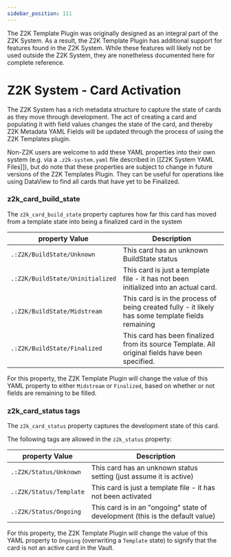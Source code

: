 ```yaml
---
sidebar_position: 111
---
```


The Z2K Template Plugin was originally designed as an integral part of the Z2K System. As a result, the Z2K Template Plugin has additional support for features found in the Z2K System. While these features will likely not be used outside the Z2K System, they are nonetheless documented here for complete reference.


# Z2K System - Card Activation
The Z2K System has a rich metadata structure to capture the state of cards as they move through development. The act of creating a card and populating it with field values changes the state of the card, and thereby Z2K Metadata YAML Fields will be updated through the process of using the Z2K Templates plugin. 

Non-Z2K users are welcome to add these YAML properties into their own system (e.g. via a `.z2k-system.yaml` file described in [[Z2K System YAML Files]]), but do note that these properties are subject to change in future versions of the Z2K Templates Plugin. They can be useful for operations like using DataView to find all cards that have yet to be Finalized.


### z2k_card_build_state
The `z2k_card_build_state` property captures how far this card has moved from a template state into being a finalized card in the system

| property Value                    | Description                                                                      |
| --------------------------------- | -------------------------------------------------------------------------------- |
| `.:Z2K/BuildState/Unknown`        | This card has an unknown BuildState status              |
| `.:Z2K/BuildState/Uninitialized`  | This card is just a template file - it has not been initialized into an actual card.                    |
| `.:Z2K/BuildState/Midstream`      | This card is in the process of being created fully - it likely has some template fields remaining  |
| `.:Z2K/BuildState/Finalized`      | This card has been finalized from its source Template. All original fields have been specified.  |

For this property, the Z2K Template Plugin will change the value of this YAML property to either `Midstream` or `Finalized`, based on whether or not fields are remaining to be filled.


### z2k_card_status tags
The `z2k_card_status` property captures the development state of this card. 

The following tags are allowed in the `z2k_status` property:

| property Value                     | Description                                                                      |
| ------------------------------- | -------------------------------------------------------------------------------- |
| `.:Z2K/Status/Unknown`        | This card has an unknown status setting (just assume it is active)               |
| `.:Z2K/Status/Template`       | This card is just a template file - it has not been activated                    |
| `.:Z2K/Status/Ongoing`        | This card is in an "ongoing" state of development (this is the default value)                                |

For this property, the Z2K Template Plugin will change the value of this YAML property to `Ongoing` (overwriting a `Template` state) to signify that the card is not an active card in the Vault. 
